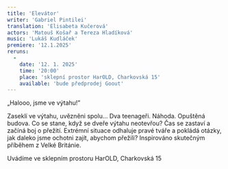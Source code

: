 ```yaml
---
title: 'Elevátor'
writer: 'Gabriel Pintilei'
translation: 'Elisabeta Kučerová'
actors: 'Matouš Košař a Tereza Hladíková'
music: 'Lukáš Kudláček'
premiere: '12.1.2025'
reruns:
  -  
    date: '12. 1. 2025'
    time: '20:00'
    place: 'sklepní prostor HarOLD, Charkovská 15'
    available: 'bude předprodej Goout'
---
```

„Halooo, jsme ve výtahu!”

Zaseklí ve výtahu, uvězněni spolu… Dva teenageři. Náhoda. Opuštěná budova. Co se stane, když se dveře výtahu neotevřou? Čas se zastaví a začíná boj o přežití. Extrémní situace odhaluje pravé tváře a pokládá otázky, jak daleko jsme ochotni zajít, abychom přežili?
Inspirováno skutečným příběhem z Velké Británie.

Uvádíme ve sklepním prostoru HarOLD, Charkovská 15
